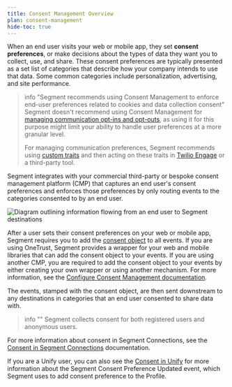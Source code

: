 ```yaml
---
title: Consent Management Overview
plan: consent-management
hide-toc: true
---
```


When an end user visits your web or mobile app, they set **consent preferences**, or make decisions about the types of data they want you to collect, use, and share. These consent preferences are typically presented as a set list of categories that describe how your company intends to use that data. Some common categories include personalization, advertising, and site performance. 

> info "Segment recommends using Consent Management to enforce end-user preferences related to cookies and data collection consent"
> Segment doesn't recommend using Consent Management for [managing communication opt-ins and opt-outs](/docs/privacy/consent-management/consent-faq/#why-shouldnt-i-use-consent-management-for-managing-communication-preferences), as using it for this purpose might limit your ability to handle user preferences at a more granular level.
>
> For managing communication preferences, Segment recommends using [custom traits](/docs/unify/Traits/custom-traits/) and then acting on these traits in [Twilio Engage](/docs/engage/) or a third-party tool.

Segment integrates with your commercial third-party or bespoke consent management platform (CMP) that captures an end user's consent preferences and enforces those preferences by only routing events to the categories consented to by an end user.

![Diagram outlining information flowing from an end user to Segment destinations](/docs/privacy/consent-management/images/consent-overview.png)

After a user sets their consent preferences on your web or mobile app, Segment requires you to add the [consent object](/docs/privacy/consent-management/consent-in-segment-connections/#consent-object) to all events. If you are using OneTrust, Segment provides a wrapper for your web and mobile libraries that can add the consent object to your events. If you are using another CMP, you are required to add the consent object to your events by either creating your own wrapper or using another mechanism. For more information, see the [Configure Consent Management documentation](/docs/privacy/consent-management/configure-consent-management/#step-2-integrating-your-cmp-with-segment).

The events, stamped with the consent object, are then sent downstream to any destinations in categories that an end user consented to share data with.

> info ""
> Segment collects consent for both registered users and anonymous users.

For more information about consent in Segment Connections, see the [Consent in Segment Connections](/docs/privacy/consent-management/consent-in-segment-connections) documentation. 

If you are a Unify user, you can also see the [Consent in Unify](/docs/privacy/consent-management/consent-in-unify) for more information about the Segment Consent Preference Updated event, which Segment uses to add consent preference to the Profile.
